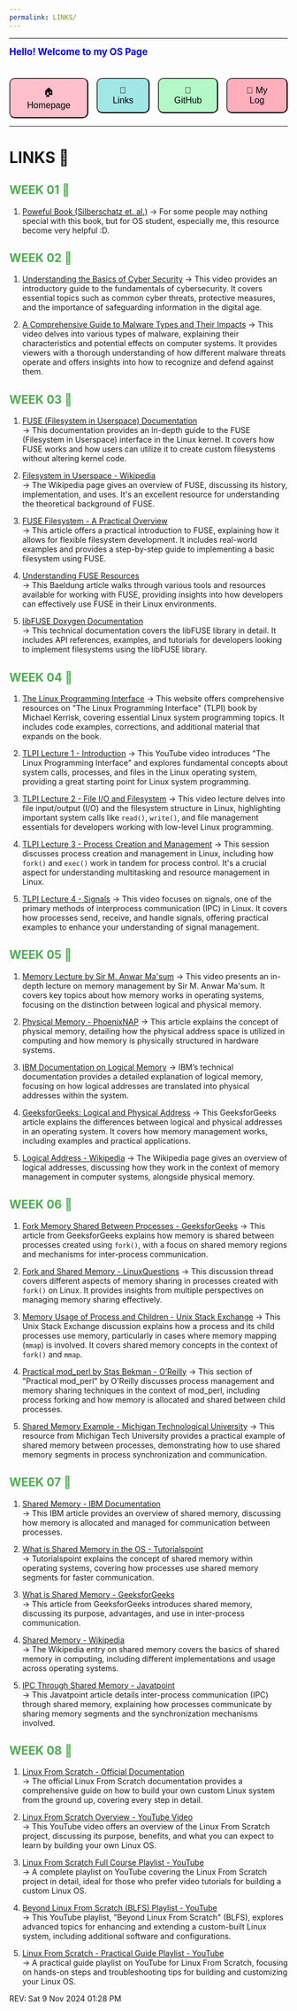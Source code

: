 ```yaml
---
permalink: LINKS/
---
```

---

<span style="color:#0000FF; font-weight:bold; font-size:larger;">Hello! Welcome to my OS Page </span>
<br><br>

<!-- Button container with animations -->
<div style="display: flex; gap: 15px; justify-content: center; margin-top: 20px;">

  <!-- Homepage Button -->
  <a href="https://rooout.github.io/os242/" style="text-decoration:none;">
    <button style="background-color: #FFC0CB; padding: 12px 20px; border-radius: 10px; font-size: medium; cursor: pointer; transition: transform 0.2s, background-color 0.2s;">
      🏠 Homepage
    </button>
  </a>

  <!-- Links Button -->
  <a href="https://rooout.github.io/os242/LINKS/" style="text-decoration:none;">
    <button style="background-color: #A0E7E5; padding: 12px 20px; border-radius: 10px; font-size: medium; cursor: pointer; transition: transform 0.2s, background-color 0.2s;">
      🔗 Links
    </button>
  </a>

  <!-- GitHub Button -->
  <a href="https://github.com/Rooout/os242" target="_blank" style="text-decoration:none;">
    <button style="background-color: #B4F8C8; padding: 12px 20px; border-radius: 10px; font-size: medium; cursor: pointer; transition: transform 0.2s, background-color 0.2s;">
      🔗 GitHub
    </button>
  </a>

  <!-- My Log Button -->
  <a href="https://rooout.github.io/os242/TXT/mylog.txt" target="_blank" style="text-decoration:none;">
    <button style="background-color: #FFAEBC; padding: 12px 20px; border-radius: 10px; font-size: medium; cursor: pointer; transition: transform 0.2s, background-color 0.2s;">
      📝 My Log
    </button>
  </a>

</div>

<!-- Hover effects for buttons -->
<!--<style>
	button:hover {
    		transform: scale(1.1);
    	background-color: #FFDEE9;
  	}

  	p {
    		text-align: center;
  	}

	div {
		display: flex;
		justify-content: center;
		gap: 15px;
    		flex-wrap: wrap; /* Ensures buttons wrap if the screen size is small */
  	}
</style>-->

---

# LINKS 🔗
<h2 style="color:#4CAF50">WEEK 01 🚩</h2>

1. [Poweful Book (Silberschatz et. al.)](https://codex.cs.yale.edu/avi/os-book/OS10/)
-> For some people may nothing special with this book, but for OS student, especially me, this resource become very helpful :D.

<h2 style="color:#4CAF50">WEEK 02 🚩</h2>

1. [Understanding the Basics of Cyber Security](https://youtu.be/WfWMJiPh48k?si=XJbFDHgoZRfkVhNV)
-> This video provides an introductory guide to the fundamentals of cybersecurity. It covers essential topics such as common cyber threats, protective measures, and the importance of safeguarding information in the digital age.

2. [A Comprehensive Guide to Malware Types and Their Impacts](https://youtu.be/eBA8rl0c5hM?si=QvW9Tng5RYoUXPYU)
-> This video delves into various types of malware, explaining their characteristics and potential effects on computer systems. It provides viewers with a thorough understanding of how different malware threats operate and offers insights into how to recognize and defend against them.

<h2 style="color:#4CAF50">WEEK 03 🚩</h2>

1. [FUSE (Filesystem in Userspace) Documentation](https://www.kernel.org/doc/html/latest/filesystems/fuse.html)  
   -> This documentation provides an in-depth guide to the FUSE (Filesystem in Userspace) interface in the Linux kernel. It covers how FUSE works and how users can utilize it to create custom filesystems without altering kernel code.

2. [Filesystem in Userspace - Wikipedia](https://en.wikipedia.org/wiki/Filesystem_in_Userspace)  
   -> The Wikipedia page gives an overview of FUSE, discussing its history, implementation, and uses. It's an excellent resource for understanding the theoretical background of FUSE.

3. [FUSE Filesystem - A Practical Overview](https://medium.com/@goamaral/fuse-filesystem-b44768f27aa2)  
   -> This article offers a practical introduction to FUSE, explaining how it allows for flexible filesystem development. It includes real-world examples and provides a step-by-step guide to implementing a basic filesystem using FUSE.

4. [Understanding FUSE Resources](https://www.baeldung.com/linux/filesystem-in-userspace-check-resources)  
   -> This Baeldung article walks through various tools and resources available for working with FUSE, providing insights into how developers can effectively use FUSE in their Linux environments.

5. [libFUSE Doxygen Documentation](https://libfuse.github.io/doxygen/index.html)  
   -> This technical documentation covers the libFUSE library in detail. It includes API references, examples, and tutorials for developers looking to implement filesystems using the libFUSE library.

<h2 style="color:#4CAF50">WEEK 04 🚩</h2>

1. [The Linux Programming Interface](https://man7.org/tlpi/)
   -> This website offers comprehensive resources on "The Linux Programming Interface" (TLPI) book by Michael Kerrisk, covering essential Linux system programming topics. It includes code examples, corrections, and additional material that expands on the book.

2. [TLPI Lecture 1 - Introduction](https://youtu.be/n_ldm6wMnhM?si=BZjTvfmQc3tpdEVH)
   -> This YouTube video introduces "The Linux Programming Interface" and explores fundamental concepts about system calls, processes, and files in the Linux operating system, providing a great starting point for Linux system programming.

3. [TLPI Lecture 2 - File I/O and Filesystem](https://www.youtube.com/watch?v=Sj9t4IFg9qo)
   -> This video lecture delves into file input/output (I/O) and the filesystem structure in Linux, highlighting important system calls like `read()`, `write()`, and file management essentials for developers working with low-level Linux programming.

4. [TLPI Lecture 3 - Process Creation and Management](https://www.youtube.com/watch?v=0yIebMirlJc)
   -> This session discusses process creation and management in Linux, including how `fork()` and `exec()` work in tandem for process control. It's a crucial aspect for understanding multitasking and resource management in Linux.

5. [TLPI Lecture 4 - Signals](https://www.youtube.com/watch?v=bHeVE93lkzQ)
   -> This video focuses on signals, one of the primary methods of interprocess communication (IPC) in Linux. It covers how processes send, receive, and handle signals, offering practical examples to enhance your understanding of signal management.

<h2 style="color:#4CAF50">WEEK 05 🚩</h2>

1. [Memory Lecture by Sir M. Anwar Ma'sum](https://youtu.be/uFj7mKNq1t0)
   -> This video presents an in-depth lecture on memory management by Sir M. Anwar Ma'sum. It covers key topics about how memory works in operating systems, focusing on the distinction between logical and physical memory.

2. [Physical Memory - PhoenixNAP](https://phoenixnap.com/glossary/physical-memory)
   -> This article explains the concept of physical memory, detailing how the physical address space is utilized in computing and how memory is physically structured in hardware systems.

3. [IBM Documentation on Logical Memory](https://www.ibm.com/docs/en/power8?topic=memory-logical)
   -> IBM’s technical documentation provides a detailed explanation of logical memory, focusing on how logical addresses are translated into physical addresses within the system.

4. [GeeksforGeeks: Logical and Physical Address](https://www.geeksforgeeks.org/logical-and-physical-address-in-operating-system/)
   -> This GeeksforGeeks article explains the differences between logical and physical addresses in an operating system. It covers how memory management works, including examples and practical applications.

5. [Logical Address - Wikipedia](https://en.wikipedia.org/wiki/Logical_address)
   -> The Wikipedia page gives an overview of logical addresses, discussing how they work in the context of memory management in computer systems, alongside physical memory.

<h2 style="color:#4CAF50">WEEK 06 🚩</h2>

1. [Fork Memory Shared Between Processes - GeeksforGeeks](https://www.geeksforgeeks.org/fork-memory-shared-bw-processes-created-using/)
   -> This article from GeeksforGeeks explains how memory is shared between processes created using `fork()`, with a focus on shared memory regions and mechanisms for inter-process communication.

2. [Fork and Shared Memory - LinuxQuestions](https://www.linuxquestions.org/questions/programming-9/fork-and-shared-memory-4175535565/)
   -> This discussion thread covers different aspects of memory sharing in processes created with `fork()` on Linux. It provides insights from multiple perspectives on managing memory sharing effectively.

3. [Memory Usage of Process and Children - Unix Stack Exchange](https://unix.stackexchange.com/questions/687403/how-does-a-process-and-its-children-use-memory-in-case-of-mmap)
   -> This Unix Stack Exchange discussion explains how a process and its child processes use memory, particularly in cases where memory mapping (`mmap`) is involved. It covers shared memory concepts in the context of `fork()` and `mmap`.

4. [Practical mod_perl by Stas Bekman - O’Reilly](https://www.oreilly.com/library/view/practical-mod_perl/0596002270/ch10.html)
   -> This section of "Practical mod_perl" by O'Reilly discusses process management and memory sharing techniques in the context of mod_perl, including process forking and how memory is allocated and shared between child processes.

5. [Shared Memory Example - Michigan Technological University](https://www.csl.mtu.edu/cs4411.ck/www/NOTES/process/shm/example-1.html)
   -> This resource from Michigan Tech University provides a practical example of shared memory between processes, demonstrating how to use shared memory segments in process synchronization and communication.

<h2 style="color:#4CAF50">WEEK 07 🚩</h2>

1. [Shared Memory - IBM Documentation](https://www.ibm.com/docs/en/informix-servers/12.10?topic=memory-shared)  
   -> This IBM article provides an overview of shared memory, discussing how memory is allocated and managed for communication between processes.

2. [What is Shared Memory in the OS - Tutorialspoint](https://www.tutorialspoint.com/what-is-shared-memory-in-the-os)  
   -> Tutorialspoint explains the concept of shared memory within operating systems, covering how processes use shared memory segments for faster communication.

3. [What is Shared Memory - GeeksforGeeks](https://www.geeksforgeeks.org/what-is-a-shared-memory/)  
   -> This article from GeeksforGeeks introduces shared memory, discussing its purpose, advantages, and use in inter-process communication.

4. [Shared Memory - Wikipedia](https://en.wikipedia.org/wiki/Shared_memory)  
   -> The Wikipedia entry on shared memory covers the basics of shared memory in computing, including different implementations and usage across operating systems.

5. [IPC Through Shared Memory - Javatpoint](https://www.javatpoint.com/ipc-through-shared-memory)  
   -> This Javatpoint article details inter-process communication (IPC) through shared memory, explaining how processes communicate by sharing memory segments and the synchronization mechanisms involved.

<h2 style="color:#4CAF50">WEEK 08 🚩</h2>

1. [Linux From Scratch - Official Documentation](https://www.linuxfromscratch.org/)  
   -> The official Linux From Scratch documentation provides a comprehensive guide on how to build your own custom Linux system from the ground up, covering every step in detail.

2. [Linux From Scratch Overview - YouTube Video](https://youtu.be/oV541sgHKGo?si=rXR2ipQHQOHXJNXy)  
   -> This YouTube video offers an overview of the Linux From Scratch project, discussing its purpose, benefits, and what you can expect to learn by building your own Linux OS.

3. [Linux From Scratch Full Course Playlist - YouTube](https://www.youtube.com/playlist?list=PLyc5xVO2uDsDzdT8lkx430hZ-gY69wgS3)  
   -> A complete playlist on YouTube covering the Linux From Scratch project in detail, ideal for those who prefer video tutorials for building a custom Linux OS.

4. [Beyond Linux From Scratch (BLFS) Playlist - YouTube](https://www.youtube.com/playlist?list=PLyc5xVO2uDsCQChvKRDhF-cvsguDfd-y2)  
   -> This YouTube playlist, "Beyond Linux From Scratch" (BLFS), explores advanced topics for enhancing and extending a custom-built Linux system, including additional software and configurations.

5. [Linux From Scratch - Practical Guide Playlist - YouTube](https://www.youtube.com/playlist?list=PLyc5xVO2uDsB4gJ2dPySvs2eK_roFwKeb)  
   -> A practical guide playlist on YouTube for Linux From Scratch, focusing on hands-on steps and troubleshooting tips for building and customizing your Linux OS.



REV: Sat 9 Nov 2024 01:28 PM
